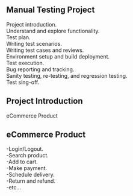 Manual Testing Project
----------------------

Project introduction.  
Understand and explore functionality.  
Test plan.  
Writing test scenarios.  
Writing test cases and reviews.  
Environment setup and build deployment.  
Test execution.  
Bug reporting and tracking.   
Sanity testing, re-testing, and regression testing.    
Test sing-off.

Project Introduction
--------------------
eCommerce Product

eCommerce Product
-----------------
-Login/Logout.  
-Search product.  
-Add to cart.  
-Make payment.  
-Schedule delivery.  
-Return and refund.  
-etc...
